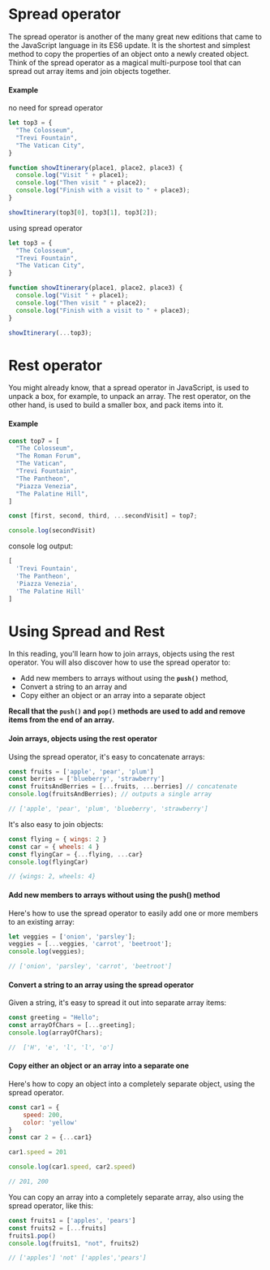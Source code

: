 # Spread operator
The spread operator is another of the many great new editions that came to the JavaScript language in its ES6 update. It is the shortest and simplest method to copy the properties of an object onto a newly created object. Think of the spread operator as a magical multi-purpose tool that can spread out array items and join objects together.


#### Example
no need for spread operator
```js
let top3 = {
  "The Colosseum",
  "Trevi Fountain",
  "The Vatican City",
}

function showItinerary(place1, place2, place3) {
  console.log("Visit " + place1);
  console.log("Then visit " + place2);
  console.log("Finish with a visit to " + place3);
}

showItinerary(top3[0], top3[1], top3[2]);
```

using spread operator
```js
let top3 = {
  "The Colosseum",
  "Trevi Fountain",
  "The Vatican City",
}

function showItinerary(place1, place2, place3) {
  console.log("Visit " + place1);
  console.log("Then visit " + place2);
  console.log("Finish with a visit to " + place3);
}

showItinerary(...top3);
```

# Rest operator
You might already know, that a spread operator in JavaScript, is used to unpack a box, for example, to unpack an array. The rest operator, on the other hand, is used to build a smaller box, and pack items into it.

#### Example
```js
const top7 = [
  "The Colosseum",
  "The Roman Forum",
  "The Vatican",
  "Trevi Fountain",
  "The Pantheon",
  "Piazza Venezia",
  "The Palatine Hill",
]

const [first, second, third, ...secondVisit] = top7;

console.log(secondVisit)
```

console log output:
```js
[
  'Trevi Fountain',
  'The Pantheon',
  'Piazza Venezia',
  'The Palatine Hill'
]
```

# Using Spread and Rest
In this reading, you'll learn how to join arrays, objects using the rest operator. You will also discover how to use the spread operator to:
- Add new members to arrays without using the **`push()`** method,
- Convert a string to an array and
- Copy either an object or an array into a separate object 

**Recall that the `push()` and `pop()` methods are used to add and remove items from the end of an array.**

#### Join arrays, objects using the rest operator
Using the spread operator, it's easy to concatenate arrays:
```js
const fruits = ['apple', 'pear', 'plum']
const berries = ['blueberry', 'strawberry']
const fruitsAndBerries = [...fruits, ...berries] // concatenate
console.log(fruitsAndBerries); // outputs a single array

// ['apple', 'pear', 'plum', 'blueberry', 'strawberry']
```

It's also easy to join objects:  
```js
const flying = { wings: 2 }
const car = { wheels: 4 }
const flyingCar = {...flying, ...car}
console.log(flyingCar) 

// {wings: 2, wheels: 4}
```

#### Add new members to arrays without using the push() method
Here's how to use the spread operator to easily add one or more members to an existing array:
```js
let veggies = ['onion', 'parsley'];
veggies = [...veggies, 'carrot', 'beetroot'];
console.log(veggies);

// ['onion', 'parsley', 'carrot', 'beetroot']
```

#### Convert a string to an array using the spread operator
Given a string, it's easy to spread it out into separate array items:
```js
const greeting = "Hello";
const arrayOfChars = [...greeting];
console.log(arrayOfChars); 

//  ['H', 'e', 'l', 'l', 'o']
```

#### Copy either an object or an array into a separate one
Here's how to copy an object into a completely separate object, using the spread operator.
```js
const car1 = {
    speed: 200,
    color: 'yellow'
}
const car 2 = {...car1}

car1.speed = 201

console.log(car1.speed, car2.speed)

// 201, 200
```

You can copy an array into a completely separate array, also using the spread operator, like this:
```js
const fruits1 = ['apples', 'pears']
const fruits2 = [...fruits]
fruits1.pop()
console.log(fruits1, "not", fruits2)

// ['apples'] 'not' ['apples','pears']
```
